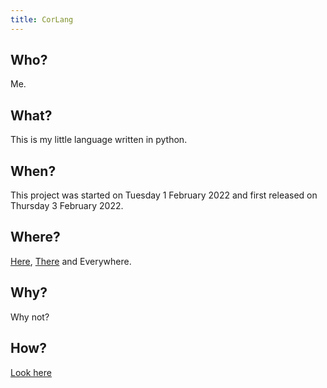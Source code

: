 ```yaml
---
title: CorLang
---
```


## Who?

Me.

## What?

This is my little language written in python.

## When?

This project was started on Tuesday 1 February 2022
and first released on Thursday 3 February 2022.

## Where?

[Here](https://c1200.js.org/CorLang), [There](https://github.com/C1200/CorLang) and Everywhere.

## Why?

Why not?

## How?

[Look here](https://c1200.js.org/CorLang/docs)
